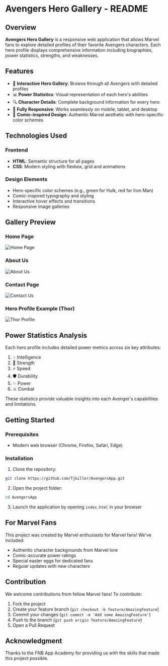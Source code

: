 # Avengers Hero Gallery - README

## Overview  
**Avengers Hero Gallery** is a responsive web application that allows Marvel fans to explore detailed profiles of their favorite Avengers characters. Each hero profile displays comprehensive information including biographies, power statistics, strengths, and weaknesses.

## Features

- 🦸 **Interactive Hero Gallery**: Browse through all Avengers with detailed profiles
- 📊 **Power Statistics**: Visual representation of each hero's abilities
- 🔍 **Character Details**: Complete background information for every hero
- 📱 **Fully Responsive**: Works seamlessly on mobile, tablet, and desktop
- 🎨 **Comic-inspired Design**: Authentic Marvel aesthetic with hero-specific color schemes

## Technologies Used

### Frontend
- **HTML**: Semantic structure for all pages
- **CSS**: Modern styling with flexbox, grid and animations

### Design Elements
- Hero-specific color schemes (e.g., green for Hulk, red for Iron Man)
- Comic-inspired typography and styling
- Interactive hover effects and transitions
- Responsive image galleries

## Gallery Preview



### Home Page
![Home Page](https://github.com/user-attachments/assets/028151b2-b119-47a4-9415-cfe4e5215174)

### About Us
![About Us](https://github.com/user-attachments/assets/4d5b3756-e139-4415-be37-e0340ae60479)

### Contact Page
![Contact Us](https://github.com/user-attachments/assets/18fbd9a8-bbaa-4a17-bda9-dfbbad2e0787)

### Hero Profile Example (Thor)
![Thor Profile](https://github.com/user-attachments/assets/cd90bcfe-61ae-49f7-a9c0-b4435cfa06f5)  

## Power Statistics Analysis
Each hero profile includes detailed power metrics across six key attributes:
1. 💡 Intelligence
2. 💪 Strength
3. ⚡ Speed
4. 🛡️ Durability
5. ✨ Power
6. ⚔️ Combat

These statistics provide valuable insights into each Avenger's capabilities and limitations.

## Getting Started

### Prerequisites
- Modern web browser (Chrome, Firefox, Safari, Edge)

### Installation
1. Clone the repository:
```bash
git clone https://github.com/Tjkiller/AvengersApp.git
```

2. Open the project folder:
```bash
cd AvengersApp
```

3. Launch the application by opening `index.html` in your browser

## For Marvel Fans
This project was created by Marvel enthusiasts for Marvel fans! We've included:
- Authentic character backgrounds from Marvel lore
- Comic-accurate power ratings
- Special easter eggs for dedicated fans
- Regular updates with new characters

## Contribution
We welcome contributions from fellow Marvel fans! To contribute:
1. Fork the project
2. Create your feature branch (`git checkout -b feature/AmazingFeature`)
3. Commit your changes (`git commit -m 'Add some AmazingFeature'`)
4. Push to the branch (`git push origin feature/AmazingFeature`)
5. Open a Pull Request

## Acknowledgment  
Thanks to the FNB App Academy for providing us with the skills that made this project possible.


